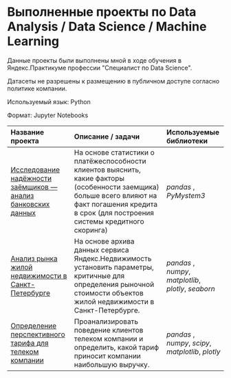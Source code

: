 # Выполненные проекты по Data Analysis / Data Science / Machine Learning
Данные проекты были выполнены мной в ходе обучения в Яндекс.Практикуме профессии "Специалист по Data Science".   

Датасеты не разрешены к размещению в публичном доступе согласно политике компании.

Используемый язык: Python   

Формат: Jupyter Notebooks  


| Название проекта | Описание / задачи | Используемые библиотеки |
| :---------------------- | :---------------------- | :------------------- |
| [Исследование надёжности заёмщиков — анализ банковских данных](01_bank_credit_scoring) | На основе статистики о платёжеспособности клиентов выяснить, какие факторы (особенности заемщика) больше всего влияют на факт погашения кредита в срок (для построения системы кредитного скоринга)| *pandas* , *PyMystem3* |
| [Анализ рынка жилой недвижимости в Санкт-Петербурге](02_real_estate_price_research) | На основе архива данных сервиса Яндекс.Недвижимость установить параметры, критичные для определения рыночной стоимости объектов жилой недвижимости в Санкт-Петербурге.| *pandas* , *numpy*, *matplotlib*, *plotly*, *seaborn* |
| [Определение перспективного тарифа для телеком компании](03) | Проанализировать поведение клиентов телеком компании и определить, какой тариф приносит компании наибольшую выручку.| *pandas* , *numpy*, *scipy*,  *matplotlib*, *plotly* |



